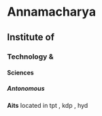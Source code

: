 # Annamacharya
## Institute of
### Technology &
#### Sciences
##### Antonomous

**Aits** located in tpt , kdp , hyd
